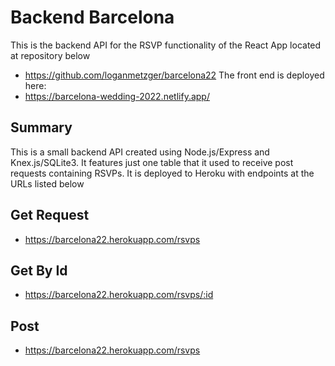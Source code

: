 # Backend Barcelona
This is the backend API for the RSVP functionality of the React App located at repository below
- https://github.com/loganmetzger/barcelona22
The front end is deployed here:
- https://barcelona-wedding-2022.netlify.app/

## Summary
This is a small backend API created using Node.js/Express and Knex.js/SQLite3. It features just one table that it used to receive post requests containing RSVPs. It is deployed to Heroku with endpoints at the URLs listed below

## Get Request
- https://barcelona22.herokuapp.com/rsvps

## Get By Id
- https://barcelona22.herokuapp.com/rsvps/:id

## Post
- https://barcelona22.herokuapp.com/rsvps